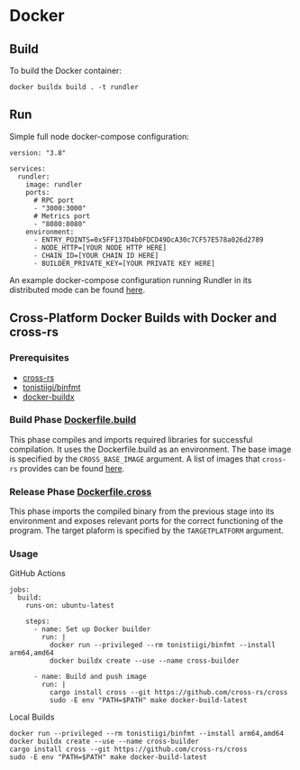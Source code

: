 # Docker

## Build

To build the Docker container:

```
docker buildx build . -t rundler
```

## Run

Simple full node docker-compose configuration:

```
version: "3.8"

services:
  rundler:
    image: rundler
    ports:
      # RPC port
      - "3000:3000"
      # Metrics port
      - "8080:8080"
    environment:
      - ENTRY_POINTS=0x5FF137D4b0FDCD49DcA30c7CF57E578a026d2789
      - NODE_HTTP=[YOUR NODE HTTP HERE]
      - CHAIN_ID=[YOUR CHAIN ID HERE]
      - BUILDER_PRIVATE_KEY=[YOUR PRIVATE KEY HERE]
```

An example docker-compose configuration running Rundler in its distributed mode can be found [here](../test/spec-tests/remote/docker-compose.yml). 

## Cross-Platform Docker Builds with Docker and cross-rs

### Prerequisites

- [cross-rs](https://github.com/cross-rs/cross)  
- [tonistiigi/binfmt](https://github.com/tonistiigi/binfmt)  
- [docker-buildx](https://github.com/docker/buildx)  

### Build Phase [Dockerfile.build](../Dockerfile.build)

This phase compiles and imports required libraries for successful compilation. It uses the Dockerfile.build as an environment. The base image is specified by the `CROSS_BASE_IMAGE` argument. A list of images that `cross-rs` provides can be found [here](https://github.com/cross-rs/cross/tree/main/docker).

### Release Phase [Dockerfile.cross](../Dockerfile.cross)

This phase imports the compiled binary from the previous stage into its environment and exposes relevant ports for the correct functioning of the program. The target plaform is specified by the `TARGETPLATFORM` argument.

### Usage

GitHub Actions

```
jobs:
  build:
    runs-on: ubuntu-latest

    steps:
      - name: Set up Docker builder
        run: |
          docker run --privileged --rm tonistiigi/binfmt --install arm64,amd64
          docker buildx create --use --name cross-builder

      - name: Build and push image
        run: |
          cargo install cross --git https://github.com/cross-rs/cross 
          sudo -E env "PATH=$PATH" make docker-build-latest
```

Local Builds

```
docker run --privileged --rm tonistiigi/binfmt --install arm64,amd64
docker buildx create --use --name cross-builder
cargo install cross --git https://github.com/cross-rs/cross 
sudo -E env "PATH=$PATH" make docker-build-latest
```
